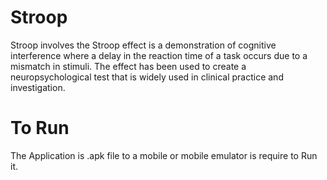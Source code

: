 # Stroop
Stroop involves the Stroop effect is a demonstration of cognitive interference where a delay in the reaction time of a task occurs due to a mismatch in stimuli.
The effect has been used to create a neuropsychological test that is widely used in clinical practice and investigation.

# To Run
The Application is .apk file to a mobile or mobile emulator is require to Run it. 
